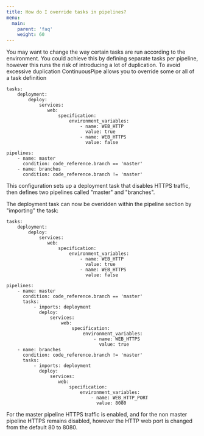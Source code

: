 ```yaml
---
title: How do I override tasks in pipelines?
menu:
  main:
    parent: 'faq'
    weight: 60
---
```

You may want to change the way certain tasks are run according to the environment. You could achieve this by defining separate tasks per pipeline, however this runs the risk of introducing a lot of duplication. To avoid excessive duplication ContinuousPipe allows you to override some or all of a task definition

```
tasks:
    deployment:
        deploy:
            services:
               web:
                   specification:
                       environment_variables:
                           - name: WEB_HTTP
                             value: true
                           - name: WEB_HTTPS
                             value: false
        
pipelines:
    - name: master
      condition: code_reference.branch == 'master'
    - name: branches
      condition: code_reference.branch != 'master'
```

This configuration sets up a deployment task that disables HTTPS traffic, then defines two pipelines called "master" and "branches". 

The deployment task can now be overidden within the pipeline section by "importing" the task: 

```
tasks:
    deployment:
        deploy:
            services:
               web:
                   specification:
                       environment_variables:
                           - name: WEB_HTTP
                             value: true
                           - name: WEB_HTTPS
                             value: false
        
pipelines:
    - name: master
      condition: code_reference.branch == 'master'
      tasks:
          - imports: deployment
            deploy:
                services:
                    web:
                        specification:
                            environment_variables:
                                - name: WEB_HTTPS
                                  value: true
    - name: branches
      condition: code_reference.branch != 'master'
      tasks:
          - imports: deployment
            deploy:
                services:
                   web:
                       specification:
                           environment_variables:
                               - name: WEB_HTTP_PORT
                                 value: 8080
```

For the master pipeline HTTPS traffic is enabled, and for the non master pipeline HTTPS remains disabled, however the HTTP web port is changed from the default 80 to 8080. 

